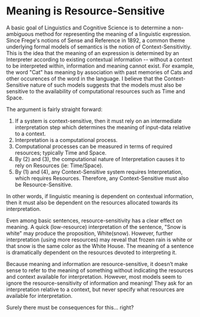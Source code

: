 # Meaning is Resource-Sensitive

A basic goal of Linguistics and Cognitive Science is to determine a non-ambiguous method for representing the meaning of a linguistic expression.
Since Frege's notions of Sense and Reference in 1892, a common theme underlying formal models of semantics is the notion of Context-Sensitivitiy.
This is the idea that the meaning of an expression is determined by an Interpreter according to existing contextual information -- without a context to be interpreted within, information and meaning cannot exist.
For example, the word "Cat" has meaning by association with past memories of Cats and other occurences of the word in the language.
I believe that the Context-Sensitive nature of such models suggests that the models must also be sensitive to the availability of computational resources such as Time and Space.
 
The argument is fairly straight forward:
1. If a system is context-sensitive, then it must rely on an intermediate interpretation step which determines the meaning of input-data relative to a context.
2. Interpretation is a computational process.
3. Computational processes can be measured in terms of required resources; typically Time and Space.
4. By (2) and (3), the computational nature of Interpretation causes it to rely on Resources (ie: Time/Space).
5. By (1) and (4), any Context-Sensitive system requires Interpretation, which requires Resources. Therefore, any Context-Sensitive must also be Resource-Sensitive.

In other words, if linguistic meaning is dependent on contextual information, then it must also be dependent on the resources allocated towards its interpretation.

Even among basic sentences, resource-sensitivity has a clear effect on meaning.
A quick (low-resource) interpretation of the sentence, "Snow is white" may produce the proposition, $\text{White}(\text{snow})$.
However, further interpretation (using more resources) may reveal that frozen rain is white or that snow is the same color as the White House.
The meaning of a sentence is dramatically dependent on the resources devoted to interpreting it.

Because meaning and information are resource-sensitive, it doesn’t make sense to refer to the meaning of something without indicating the resources and context available for interpretation.
However, most models seem to ignore the resource-sensitivity of information and meaning!
They ask for an interpretation relative to a context, but never specify what resources are available for interpretation.

Surely there must be consequences for this… right?
